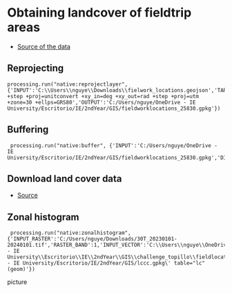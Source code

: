# Obtaining landcover of fieldtrip areas
* [Source of the data](https://github.com/gretacv/Spatial_analysis_BESS/blob/main/fielwork_locations.geojson)
## Reprojecting
```
processing.run("native:reprojectlayer", {'INPUT':'C:\\Users\\nguye\\Downloads\\fielwork_locations.geojson','TARGET_CRS':QgsCoordinateReferenceSystem('EPSG:25830'),'CONVERT_CURVED_GEOMETRIES':False,'OPERATION':'+proj=pipeline +step +proj=unitconvert +xy_in=deg +xy_out=rad +step +proj=utm +zone=30 +ellps=GRS80','OUTPUT':'C:/Users/nguye/OneDrive - IE University/Escritorio/IE/2ndYear/GIS/fieldworklocations_25830.gpkg'})
```

## Buffering
```
 processing.run("native:buffer", {'INPUT':'C:/Users/nguye/OneDrive - IE University/Escritorio/IE/2ndYear/GIS/fieldworklocations_25830.gpkg','DISTANCE':3000,'SEGMENTS':15,'END_CAP_STYLE':0,'JOIN_STYLE':0,'MITER_LIMIT':2,'DISSOLVE':False,'SEPARATE_DISJOINT':False,'OUTPUT':'TEMPORARY_OUTPUT'})
```

## Download land cover data
* [Source](https://livingatlas.arcgis.com/landcoverexplorer/#mapCenter=-3.28600%2C31.34000%2C3&mode=step&timeExtent=2017%2C2021&year=2022&downloadMode=true)

## Zonal histogram
```
 processing.run("native:zonalhistogram", {'INPUT_RASTER':'C:/Users/nguye/Downloads/30T_20230101-20240101.tif','RASTER_BAND':1,'INPUT_VECTOR':'C:\\Users\\nguye\\OneDrive - IE University\\Escritorio\\IE\\2ndYear\\GIS\\challenge_topillo\\fieldlocations_3km.gpkg|layername=fieldlocation_3km','COLUMN_PREFIX':'LC_','OUTPUT':'ogr:dbname=\'C:/Users/nguye/OneDrive - IE University/Escritorio/IE/2ndYear/GIS/lccc.gpkg\' table="lc" (geom)'})
```

picture
